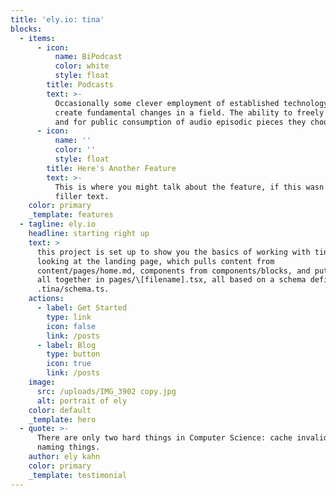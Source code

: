 ```yaml
---
title: 'ely.io: tina'
blocks:
  - items:
      - icon:
          name: BiPodcast
          color: white
          style: float
        title: Podcasts
        text: >-
          Occasionally some clever employment of established technology to
          create fundamental changes in a field. The ability to freely broadcast
          and for public consumption of audio episodic pieces they choose.
      - icon:
          name: ''
          color: ''
          style: float
        title: Here's Another Feature
        text: >-
          This is where you might talk about the feature, if this wasn't just
          filler text.
    color: primary
    _template: features
  - tagline: ely.io
    headline: starting right up
    text: >
      this project is set up to show you the basics of working with tina. you're
      looking at the landing page, which pulls content from
      content/pages/home.md, components from components/blocks, and puts them
      all together in pages/\[filename].tsx, all based on a schema defined in
      .tina/schema.ts.
    actions:
      - label: Get Started
        type: link
        icon: false
        link: /posts
      - label: Blog
        type: button
        icon: true
        link: /posts
    image:
      src: /uploads/IMG_3902 copy.jpg
      alt: portrait of ely
    color: default
    _template: hero
  - quote: >-
      There are only two hard things in Computer Science: cache invalidation and
      naming things.
    author: ely kahn
    color: primary
    _template: testimonial
---
```










